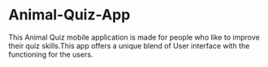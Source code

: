 # Animal-Quiz-App
This Animal Quiz mobile application is made for people who like to improve their quiz skills.This app offers a unique blend of User interface with the functioning for the users. 
